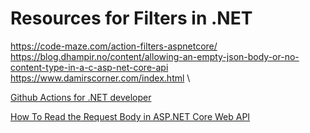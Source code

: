 # Resources for Filters in .NET
https://code-maze.com/action-filters-aspnetcore/
\
https://blog.dhampir.no/content/allowing-an-empty-json-body-or-no-content-type-in-a-c-asp-net-core-api \
https://www.damirscorner.com/index.html \

[Github Actions for .NET developer](https://www.dotnetcurry.com/dotnetcore/github-actions-for-dotnet-developers)


[How To Read the Request Body in ASP.NET Core Web API](https://code-maze.com/aspnetcore-webapi-read-request-body/)
